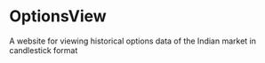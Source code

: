 # OptionsView
A website for viewing historical options data of the Indian market in candlestick format